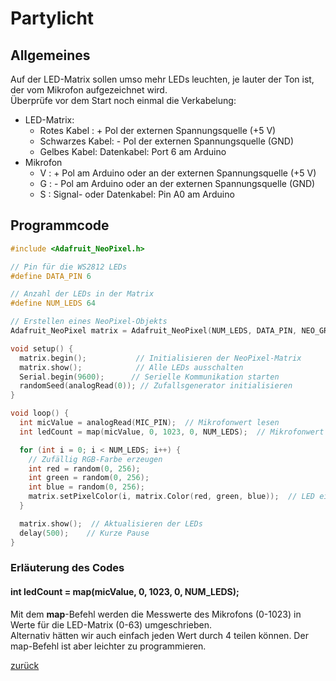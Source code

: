 <link rel="stylesheet" href="https://hi2272.github.io/StyleMD.css">

# Partylicht
## Allgemeines
Auf der LED-Matrix sollen umso mehr LEDs leuchten, je lauter der Ton ist, der vom Mikrofon aufgezeichnet wird.  
Überprüfe vor dem Start noch einmal die Verkabelung:  
- LED-Matrix:
  - Rotes Kabel : + Pol der externen Spannungsquelle (+5 V)
  - Schwarzes Kabel: - Pol der externen Spannungsquelle (GND)
  - Gelbes Kabel: Datenkabel: Port 6 am Arduino
- Mikrofon
  - V : + Pol am Arduino oder an der externen Spannungsquelle (+5 V)
  - G : - Pol am Arduino oder an der externen Spannungsquelle (GND)
  - S : Signal- oder Datenkabel: Pin A0 am Arduino
## Programmcode

```C++
#include <Adafruit_NeoPixel.h>

// Pin für die WS2812 LEDs
#define DATA_PIN 6

// Anzahl der LEDs in der Matrix
#define NUM_LEDS 64

// Erstellen eines NeoPixel-Objekts
Adafruit_NeoPixel matrix = Adafruit_NeoPixel(NUM_LEDS, DATA_PIN, NEO_GRB + NEO_KHZ800);

void setup() {
  matrix.begin();           // Initialisieren der NeoPixel-Matrix
  matrix.show();            // Alle LEDs ausschalten
  Serial.begin(9600);      // Serielle Kommunikation starten
  randomSeed(analogRead(0)); // Zufallsgenerator initialisieren
}

void loop() {
  int micValue = analogRead(MIC_PIN);  // Mikrofonwert lesen
  int ledCount = map(micValue, 0, 1023, 0, NUM_LEDS);  // Mikrofonwert auf LED-Anzahl abbilden

  for (int i = 0; i < NUM_LEDS; i++) {
    // Zufällig RGB-Farbe erzeugen
    int red = random(0, 256);    
    int green = random(0, 256);
    int blue = random(0, 256);
    matrix.setPixelColor(i, matrix.Color(red, green, blue));  // LED einschalten mit zufälliger Farbe
  }

  matrix.show();  // Aktualisieren der LEDs
  delay(500);    // Kurze Pause
}
```
### Erläuterung des Codes
####   int ledCount = map(micValue, 0, 1023, 0, NUM_LEDS); 
Mit dem **map**-Befehl werden die Messwerte des Mikrofons (0-1023) in Werte für die LED-Matrix (0-63) umgeschrieben.  
Alternativ hätten wir auch einfach jeden Wert durch 4 teilen können. Der map-Befehl ist aber leichter zu programmieren. 
 

[zurück](../index.html)


